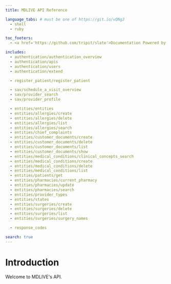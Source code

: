 ```yaml
---
title: MDLIVE API Reference

language_tabs: # must be one of https://git.io/vQNgJ
  - shell
  - ruby

toc_footers:
  - <a href='https://github.com/tripit/slate'>Documentation Powered by Slate</a>

includes:
  - authentication/authentication_overview
  - authentication/apis
  - authentication/users
  - authentication/extend

  - register_patient/register_patient

  - sav/schedule_a_visit_overview
  - sav/provider_search
  - sav/provider_profile

  - entities/entities
  - entities/allergies/create
  - entities/allergies/delete
  - entities/allergies/list
  - entities/allergies/search
  - entities/chief_complaints
  - entities/customer_documents/create
  - entities/customer_documents/delete
  - entities/customer_documents/list
  - entities/customer_documents/show
  - entities/medical_conditions/clinical_concepts_search
  - entities/medical_conditions/create
  - entities/medical_conditions/delete
  - entities/medical_conditions/list
  - entities/patients/get
  - entities/pharmacies/current_pharmacy
  - entities/pharmacies/update
  - entities/pharmacies/search
  - entities/provider_types
  - entities/states
  - entities/surgeries/create
  - entities/surgeries/delete
  - entities/surgeries/list
  - entities/surgeries/surgery_names

  - response_codes

search: true
---
```


# Introduction

Welcome to MDLIVE's API.


